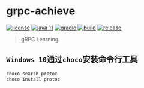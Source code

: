 # grpc-achieve

[![license](https://img.shields.io/badge/license-MIT-green.svg?style=flat&logo=github)](https://www.mit-license.org/)
[![java 11](https://img.shields.io/badge/java-11-brightgreen.svg?style=flat&logo=java)](https://www.oracle.com/java/technologies/javase-downloads.html)
[![gradle](https://img.shields.io/badge/gradle-5.6.2-brightgreen.svg?style=flat&logo=gradle)](https://docs.gradle.org/5.6.2/userguide/installation.html)
[![build](https://github.com/aaric/grpc-achieve/workflows/build/badge.svg)](https://github.com/aaric/grpc-achieve/actions)
[![release](https://img.shields.io/badge/release-0.3.1-blue.svg)](https://github.com/aaric/grpc-achieve/releases)

> gRPC Learning.


## `Windows 10`通过`choco`安装命令行工具

```powershell
choco search protoc
choco install protoc
```
